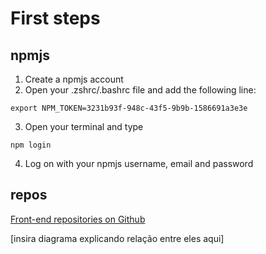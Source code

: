 # First steps

## npmjs

1. Create a npmjs account
2. Open your .zshrc/.bashrc file and add the following line:

```
export NPM_TOKEN=3231b93f-948c-43f5-9b9b-1586691a3e3e
```

3. Open your terminal and type

```
npm login
```

4. Log on with your npmjs username, email and password

## repos
[Front-end repositories on Github](https://github.com/search?q=topic%3Adevfront+org%3Anodis-com-br&type=Repositories)

[insira diagrama explicando relação entre eles aqui]
